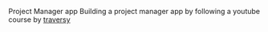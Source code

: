 Project Manager app
Building a project manager app by following a youtube course by [traversy](https://www.youtube.com/watch?v=A71aqufiNtQ)
